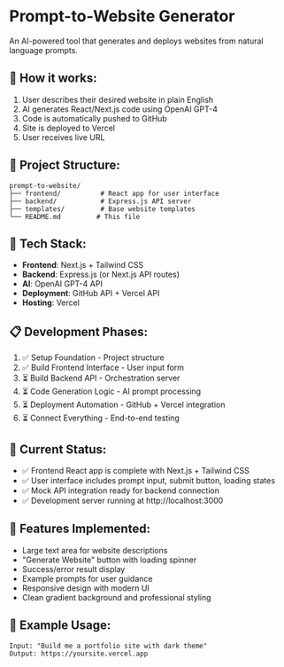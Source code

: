 # Prompt-to-Website Generator

An AI-powered tool that generates and deploys websites from natural language prompts.

## 🎯 How it works:
1. User describes their desired website in plain English
2. AI generates React/Next.js code using OpenAI GPT-4
3. Code is automatically pushed to GitHub
4. Site is deployed to Vercel
5. User receives live URL

## 📁 Project Structure:
```
prompt-to-website/
├── frontend/          # React app for user interface
├── backend/           # Express.js API server
├── templates/         # Base website templates
└── README.md         # This file
```

## 🚀 Tech Stack:
- **Frontend**: Next.js + Tailwind CSS
- **Backend**: Express.js (or Next.js API routes)
- **AI**: OpenAI GPT-4 API
- **Deployment**: GitHub API + Vercel API
- **Hosting**: Vercel

## 📋 Development Phases:
1. ✅ Setup Foundation - Project structure
2. ✅ Build Frontend Interface - User input form
3. ⏳ Build Backend API - Orchestration server
4. ⏳ Code Generation Logic - AI prompt processing
5. ⏳ Deployment Automation - GitHub + Vercel integration
6. ⏳ Connect Everything - End-to-end testing

## 🚀 Current Status:
- ✅ Frontend React app is complete with Next.js + Tailwind CSS
- ✅ User interface includes prompt input, submit button, loading states
- ✅ Mock API integration ready for backend connection
- ✅ Development server running at http://localhost:3000

## 🎯 Features Implemented:
- Large text area for website descriptions
- "Generate Website" button with loading spinner
- Success/error result display
- Example prompts for user guidance
- Responsive design with modern UI
- Clean gradient background and professional styling

## 🎯 Example Usage:
```
Input: "Build me a portfolio site with dark theme"
Output: https://yoursite.vercel.app
``` 